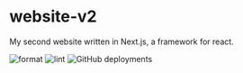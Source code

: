 # website-v2

My second website written in Next.js, a framework for react.

![format](https://github.com/gleich/www1/workflows/format/badge.svg)
![lint](https://github.com/gleich/www1/workflows/lint/badge.svg)
![GitHub deployments](https://img.shields.io/github/deployments/gleich/www1/production?label=Deployment&logo=vercel)
